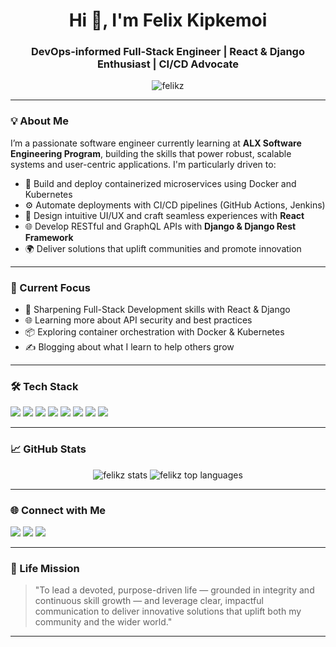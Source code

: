 <!-- GitHub Profile README Template -->

<h1 align="center">Hi 👋, I'm Felix Kipkemoi</h1>
<h3 align="center">DevOps-informed Full-Stack Engineer | React & Django Enthusiast | CI/CD Advocate</h3>

<p align="center">
  <img src="https://komarev.com/ghpvc/?username=felikz&label=Profile%20views&color=0e75b6&style=flat" alt="felikz" />
</p>

---

### 💡 About Me
<p>
I’m a passionate software engineer currently learning at <strong>ALX Software Engineering Program</strong>, building the skills that power robust, scalable systems and user-centric applications. I'm particularly driven to:
</p>

<ul>
  <li>🚀 Build and deploy containerized microservices using Docker and Kubernetes</li>
  <li>⚙️ Automate deployments with CI/CD pipelines (GitHub Actions, Jenkins)</li>
  <li>🧠 Design intuitive UI/UX and craft seamless experiences with <strong>React</strong></li>
  <li>🌐 Develop RESTful and GraphQL APIs with <strong>Django & Django Rest Framework</strong></li>
  <li>🌍 Deliver solutions that uplift communities and promote innovation</li>
</ul>

---

### 🔭 Current Focus
- 🎯 Sharpening Full-Stack Development skills with React & Django
- 🌐 Learning more about API security and best practices
- 📦 Exploring container orchestration with Docker & Kubernetes
- ✍️ Blogging about what I learn to help others grow

---

### 🛠️ Tech Stack
<p>
  <img src="https://img.shields.io/badge/Python-3670A0?style=for-the-badge&logo=python&logoColor=white" />
  <img src="https://img.shields.io/badge/Django-092E20?style=for-the-badge&logo=django&logoColor=white" />
  <img src="https://img.shields.io/badge/React-20232a?style=for-the-badge&logo=react&logoColor=61DAFB" />
  <img src="https://img.shields.io/badge/PostgreSQL-316192?style=for-the-badge&logo=postgresql&logoColor=white" />
  <img src="https://img.shields.io/badge/Docker-2496ED?style=for-the-badge&logo=docker&logoColor=white" />
  <img src="https://img.shields.io/badge/GitHub_Actions-2088FF?style=for-the-badge&logo=github-actions&logoColor=white" />
  <img src="https://img.shields.io/badge/Linux-FCC624?style=for-the-badge&logo=linux&logoColor=black" />
  <img src="https://img.shields.io/badge/Figma-F24E1E?style=for-the-badge&logo=figma&logoColor=white" />
</p>

---

### 📈 GitHub Stats
<p align="center">
  <img src="https://github-readme-stats.vercel.app/api?username=felikz&show_icons=true&theme=tokyonight" alt="felikz stats" />
  <img src="https://github-readme-stats.vercel.app/api/top-langs/?username=felikz&layout=compact&theme=tokyonight" alt="felikz top languages" />
</p>

---

### 🌐 Connect with Me

<p align="left">
  <a href="https://www.linkedin.com/in/felix-kipkemoi-a272b12b8/" target="_blank"><img src="https://img.shields.io/badge/LinkedIn-0A66C2?style=for-the-badge&logo=linkedin&logoColor=white"/></a>
  <a href="mailto:felikz.dev@gmail.com"><img src="https://img.shields.io/badge/Email-D14836?style=for-the-badge&logo=gmail&logoColor=white" /></a>
  <a href="https://felikz.dev" target="_blank"><img src="https://img.shields.io/badge/Portfolio-000000?style=for-the-badge&logo=vercel&logoColor=white"/></a>
</p>

---

### 🧭 Life Mission

> "To lead a devoted, purpose-driven life — grounded in integrity and continuous skill growth — and leverage clear, impactful communication to deliver innovative solutions that uplift both my community and the wider world."

---

